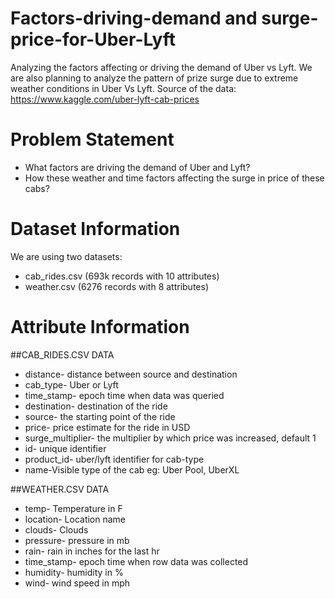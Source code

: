 # Factors-driving-demand and surge-price-for-Uber-Lyft
Analyzing the factors affecting or driving the demand of Uber vs Lyft. We are also planning to analyze the pattern of prize surge due to extreme weather conditions in Uber Vs Lyft. Source of the data: https://www.kaggle.com/uber-lyft-cab-prices

# Problem Statement
* What factors are driving the demand of Uber and Lyft?
* How these weather and time factors affecting the surge in price of these cabs?

# Dataset Information
We are using two datasets:
* cab_rides.csv (693k records with 10 attributes)
* weather.csv (6276 records with 8 attributes)

# Attribute Information

##CAB_RIDES.CSV DATA

* distance- distance between source and destination
* cab_type- Uber or Lyft
* time_stamp- epoch time when data was queried
* destination- destination of the ride
* source- the starting point of the ride
* price- price estimate for the ride in USD
* surge_multiplier- the multiplier by which price was increased, default 1
* id- unique identifier
* product_id- uber/lyft identifier for cab-type
* name-Visible type of the cab eg: Uber Pool, UberXL

##WEATHER.CSV DATA

* temp- Temperature in F
* location- Location name
* clouds- Clouds
* pressure- pressure in mb
* rain- rain in inches for the last hr
* time_stamp- epoch time when row data was collected
* humidity- humidity in %
* wind- wind speed in mph
